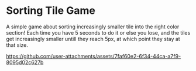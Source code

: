 # Sorting Tile Game
A simple game about sorting increasingly smaller tile into the right color section! Each time you have 5 seconds to do it or else you lose, and the tiles get increasingly smaller untill they reach 5px, at which point they stay at that size.


https://github.com/user-attachments/assets/7faf60e2-6f34-44ca-a7f9-8095d02c627b
